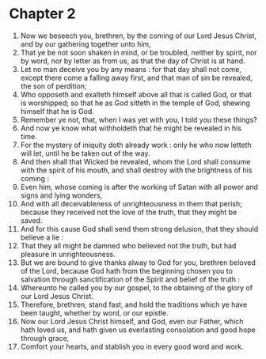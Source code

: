 # Chapter 2

1. Now we beseech you, brethren, by the coming of our Lord Jesus Christ, and by our gathering together unto him,
2. That ye be not soon shaken in mind, or be troubled, neither by spirit, nor by word, nor by letter as from us, as that the day of Christ is at hand.
3. Let no man deceive you by any means : for that day shall not come, except there come a falling away first, and that man of sin be revealed, the son of perdition;
4. Who opposeth and exalteth himself above all that is called God, or that is worshipped; so that he as God sitteth in the temple of God, shewing himself that he is God.
5. Remember ye not, that, when I was yet with you, I told you these things?
6. And now ye know what withholdeth that he might be revealed in his time.
7. For the mystery of iniquity doth already work : only he who now letteth will let, until he be taken out of the way.
8. And then shall that Wicked be revealed, whom the Lord shall consume with the spirit of his mouth, and shall destroy with the brightness of his coming :
9. Even him, whose coming is after the working of Satan with all power and signs and lying wonders,
10. And with all deceivableness of unrighteousness in them that perish; because they received not the love of the truth, that they might be saved.
11. And for this cause God shall send them strong delusion, that they should believe a lie :
12. That they all might be damned who believed not the truth, but had pleasure in unrighteousness.
13. But we are bound to give thanks alway to God for you, brethren beloved of the Lord, because God hath from the beginning chosen you to salvation through sanctification of the Spirit and belief of the truth :
14. Whereunto he called you by our gospel, to the obtaining of the glory of our Lord Jesus Christ.
15. Therefore, brethren, stand fast, and hold the traditions which ye have been taught, whether by word, or our epistle.
16. Now our Lord Jesus Christ himself, and God, even our Father, which hath loved us, and hath given us everlasting consolation and good hope through grace,
17. Comfort your hearts, and stablish you in every good word and work.

